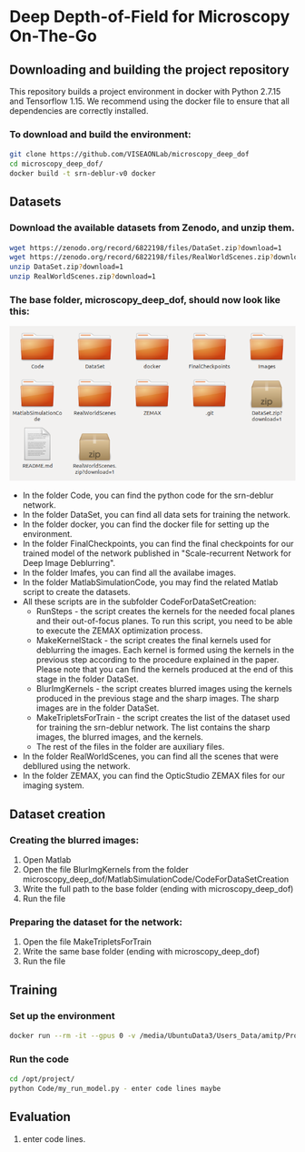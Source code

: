 # Deep Depth-of-Field for Microscopy On-The-Go

## Downloading and building the project repository

This repository builds a  project environment in docker with Python 2.7.15 and Tensorflow 1.15.
We recommend using the docker file to ensure that all dependencies are correctly installed.

### To download and build the environment:

```bash
git clone https://github.com/VISEAONLab/microscopy_deep_dof
cd microscopy_deep_dof/
docker build -t srn-deblur-v0 docker
```

## Datasets

### Download the available datasets from Zenodo, and unzip them.
```bash
wget https://zenodo.org/record/6822198/files/DataSet.zip?download=1
wget https://zenodo.org/record/6822198/files/RealWorldScenes.zip?download=1
unzip DataSet.zip?download=1 
unzip RealWorldScenes.zip?download=1
```

### The base folder, microscopy_deep_dof,  should now look like this:

![The base folder](Images/view_folder.png)

 - In the folder Code, you can find the python code for the srn-deblur network.
 - In the folder DataSet, you can find all data sets for training the network.
 - In the folder docker, you can find the docker file for setting up the environment.
 - In the folder FinalCheckpoints, you can find the final checkpoints for our trained model of the network published in "Scale-recurrent Network for Deep Image Deblurring".
 - In the folder Imafes, you can find all the availabe images.
- In the folder MatlabSimulationCode, you may find the related Matlab script to create the datasets. 
- All these scripts are in the subfolder CodeForDataSetCreation:
  - RunSteps - the script creates the kernels for the needed focal planes and their out-of-focus planes. To run this script, you need to be able to execute the ZEMAX optimization process.
  * MakeKernelStack - the script creates the final kernels used for deblurring the images. Each kernel is formed using the kernels in the previous step according to the procedure explained in the paper. Please note that you can find the kernels produced at the end of this stage in the folder DataSet.
  - BlurImgKernels - the script creates blurred images using the kernels produced in the previous stage and the sharp images. The sharp images are in the folder DataSet.
  - MakeTripletsForTrain - the script creates the list of the dataset used for training the srn-deblur network. The list contains the sharp images, the blurred images, and the kernels. 
  - The rest of the files in the folder are auxiliary files. 
 - In the folder RealWorldScenes, you can find all the scenes that were debllured using the network.
 - In the folder ZEMAX, you can find the OpticStudio ZEMAX files for our imaging system.



## Dataset creation

### Creating the blurred images:

1. Open Matlab
2. Open the file BlurImgKernels from the folder microscopy_deep_dof/MatlabSimulationCode/CodeForDataSetCreation
3. Write the full path to the base folder (ending with microscopy_deep_dof)
4. Run the file

### Preparing the dataset for the network:

1. Open the file MakeTripletsForTrain
2. Write the same base folder (ending with microscopy_deep_dof)
3. Run the file

## Training

### Set up the environment
```bash
docker run --rm -it --gpus 0 -v /media/UbuntuData3/Users_Data/amitp/Projects/EdofMicrospcope/UploadToGithub/microscopy_deep_dof:/opt/project srn-deblur-v0
```
### Run the code
```bash
cd /opt/project/
python Code/my_run_model.py - enter code lines maybe
```
## Evaluation

1. enter code lines.